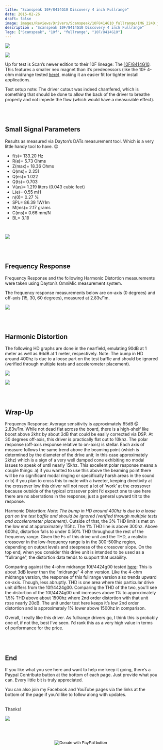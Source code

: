 ```yaml
---
title: "Scanspeak 10F/8414G10 Discovery 4 inch Fullrange"
date: 2015-02-26
draft: false
image: images/Reviews/Drivers/Scanspeak/10F8414G10_fullrange/IMG_2240.jpg
description : "Scanspeak 10F/8414G10 Discovery 4 inch Fullrange"
Tags: ["Scanspeak", "10f", "fullrange", "10F/8414G10"]
---
```



![](/images/Reviews/Drivers/Scanspeak/10F8414G10_fullrange/IMG_2237.jpg)

![](/images/Reviews/Drivers/Scanspeak/10F8414G10_fullrange/IMG_2239.jpg)


Up for test is Scan’s newer edition to their 10F lineage: The [10F/8414G10](https://www.madisoundspeakerstore.com/approx-4-fullrange/scanspeak-discovery-10f/8414g-10-4-full-range/).  This features a smaller neo magnet than it’s predecessors (like the 10F 4-ohm midrange tested [here](https://www.erinsaudiocorner.com/driveunits/scanspeak_discovery_10f4424g00_midrange/)), making it an easier fit for tighter install applications.

Test setup note:  The driver cutout was indeed chamfered, which is something that should be done to allow the back of the driver to breathe properly and not impede the flow (which would have a measurable effect).


<br>
<br>

## Small Signal Parameters

Results as measured via Dayton’s DATs measurement tool.  Which is a very little handy tool to have.  😉

* f(s)= 133.20 Hz
* R(e)= 5.73 Ohms
* Z(max)= 18.36 Ohms
* Q(ms)= 2.251
* Q(es)= 1.022
* Q(ts)= 0.703
* V(as)= 1.219 liters (0.043 cubic feet)
* L(e)= 0.55 mH
* n(0)= 0.27 %
* SPL= 86.39 1W/1m
* M(ms)= 2.17 grams
* C(ms)= 0.66 mm/N
* BL= 3.19

<br>

![](/images/Reviews/Drivers/Scanspeak/10F8414G10_fullrange/10f_8414G10-impedance.png)


<br>
<br>

## Frequency Response

Frequency Response and the following Harmonic Distortion measurements were taken using Dayton’s OmniMic measurement system.

The frequency response measurements below are on-axis (0 degrees) and off-axis (15, 30, 60 degrees), measured at 2.83v/1m.

![](/images/Reviews/Drivers/Scanspeak/10F8414G10_fullrange/10f_8414G10-HD-0-15-30-60.png)




<br>
<br>

## Harmonic Distortion

The following HD graphs are done in the nearfield, emulating 90dB at 1 meter as well as 96dB at 1 meter, respectively.
Note: The bump in HD around 400hz is due to a loose part on the test baffle and should be ignored (verified through multiple tests and accelerometer placement).

![](/images/Reviews/Drivers/Scanspeak/10F8414G10_fullrange/10f_8414G10-HD-90db.png)

![](/images/Reviews/Drivers/Scanspeak/10F8414G10_fullrange/10f_8414G10-HD-96db.png)





<br>
<br>

## Wrap-Up

Frequency Response:
Average sensitivity is approximately 85dB @ 2.83v/1m.
While not dead flat across the board, there is a high-shelf like boost above 2khz by about 3dB that could be easily corrected via DSP.  At 30 degrees off-axis, this driver is practically flat out to 10khz.  The polar response (off-axis response relative to on-axis) is stellar.  Each axis of measure follows the same trend above the beaming point (which is determined by the diameter of the drive unit; in this case approximately 2khz) which is a sign of a very well damped cone exhibiting no modal issues to speak of until nearly 15khz.  This excellent polar response means a couple things: a) if you wanted to use this above the beaming point there will be no significant modal ringing or specifically harsh areas in the sound or b) if you plan to cross this to mate with a tweeter, keeping directivity at the crossover low this driver will not need a lot of ‘work’ at the crossover because outside of the typical crossover point I’d expect one to use here there are no aberrations in the response; just a general upward tilt to the response.

Harmonic Distortion:
*Note: The bump in HD around 400hz is due to a loose part on the test baffle and should be ignored (verified through multiple tests and accelerometer placement).*
Outside of that, the 3% THD limit is met on the low end at approximately 115hz.  The 1% THD line is above 300hz.  Above 600hz, distortion falls to under 0.50% THD throughout the rest of the frequency range.  Given the Fs of this drive unit and the THD, a realistic crossover in the low-frequency range is in the 300-500hz region, depending on output levels and steepness of the crossover slope.
On the top end, when you consider this drive unit is intended to be used as a "fullrange", the distortion data tends to support that usability.

Comparing against the 4-ohm midrange 10f/4424g00 tested [here](https://www.erinsaudiocorner.com/driveunits/scanspeak_discovery_10f4424g00_midrange/):
This is about 3dB lower than the "midrange" 4 ohm version.
Like the 4-ohm midrange version, the response of this fullrange version also trends upward on-axis.  Though, less abruptly.
THD is one area where this particular drive unit differs from the 10f/4424g00.  Comparing the THD of the two, you’ll see the distortion of the 10f/4424g00 unit increases above 1% to approximately 1.5% THD above about 1500hz where 2nd order distortion with that unit rose nearly 20dB.  The unit under test here keeps it’s low 2nd order distortion and is approximately 1% lower above 1500hz in comparison.

Overall, I really like this driver.  As fullrange drivers go, I think this is probably one of, if not the, best I've seen.  I'd rank this as a very high value in terms of performance for the price.  

<br>
<br>

## End

If you like what you see here and want to help me keep it going, there’s a Paypal Contribute button at the bottom of each page.  Just provide what you can.  Every little bit is truly appreciated.

You can also join my Facebook and YouTube pages via the links at the bottom of the page if you'd like to follow along with updates.

<br>Thanks!</b>

![](https://media0.giphy.com/media/aWM9FwIFHa7Uk/giphy.gif)


<br></br>
<center>
  <form action="https://www.paypal.com/cgi-bin/webscr" method="post" target="_top">
  <input type="hidden" name="cmd" value="_s-xclick" />
  <input type="hidden" name="hosted_button_id" value="52ANEATKE6JHQ" />
  <input type="image" src="https://www.dcrc.co/wp-content/uploads/2016/06/PayPal-Donate-Button-PNG-HD-300x103.png" border="0" name="submit" title="PayPal - The safer, easier way to pay online!" alt="Donate with PayPal button" />
  <img alt="" border="0" src="https://www.paypal.com/en_US/i/scr/pixel.gif" width="1" height="1" />
  </form>
<br></br>
</center>
